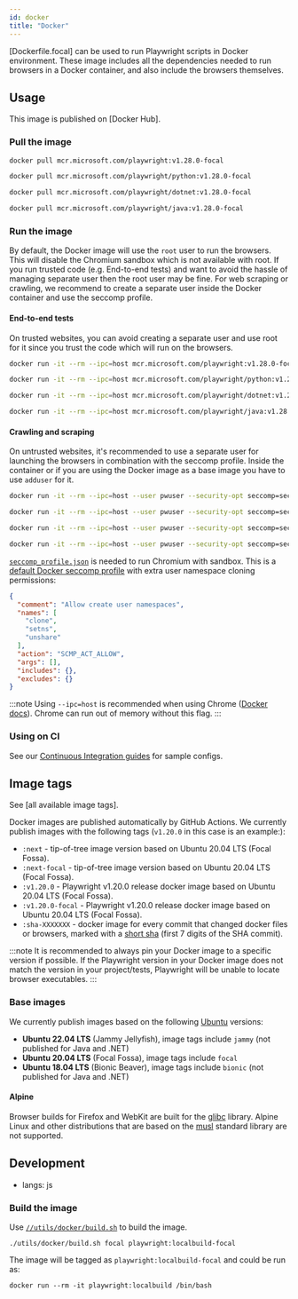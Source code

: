 ```yaml
---
id: docker
title: "Docker"
---
```


[Dockerfile.focal] can be used to run Playwright scripts in Docker environment. These image includes all the dependencies needed to run browsers in a Docker container, and also include the browsers themselves.

<!-- TOC -->

## Usage

This image is published on [Docker Hub].

### Pull the image

```bash js
docker pull mcr.microsoft.com/playwright:v1.28.0-focal
```

```bash python
docker pull mcr.microsoft.com/playwright/python:v1.28.0-focal
```

```bash csharp
docker pull mcr.microsoft.com/playwright/dotnet:v1.28.0-focal
```

```bash java
docker pull mcr.microsoft.com/playwright/java:v1.28.0-focal
```

### Run the image

By default, the Docker image will use the `root` user to run the browsers. This will disable the Chromium sandbox which is not available with root. If you run trusted code (e.g. End-to-end tests) and want to avoid the hassle of managing separate user then the root user may be fine. For web scraping or crawling, we recommend to create a separate user inside the Docker container and use the seccomp profile.

#### End-to-end tests

On trusted websites, you can avoid creating a separate user and use root for it since you trust the code which will run on the browsers.

```bash js
docker run -it --rm --ipc=host mcr.microsoft.com/playwright:v1.28.0-focal /bin/bash
```

```bash python
docker run -it --rm --ipc=host mcr.microsoft.com/playwright/python:v1.28.0-focal /bin/bash
```

```bash csharp
docker run -it --rm --ipc=host mcr.microsoft.com/playwright/dotnet:v1.28.0-focal /bin/bash
```

```bash java
docker run -it --rm --ipc=host mcr.microsoft.com/playwright/java:v1.28.0-focal /bin/bash
```

#### Crawling and scraping

On untrusted websites, it's recommended to use a separate user for launching the browsers in combination with the seccomp profile. Inside the container or if you are using the Docker image as a base image you have to use `adduser` for it.

```bash js
docker run -it --rm --ipc=host --user pwuser --security-opt seccomp=seccomp_profile.json mcr.microsoft.com/playwright:v1.28.0-focal /bin/bash
```

```bash python
docker run -it --rm --ipc=host --user pwuser --security-opt seccomp=seccomp_profile.json mcr.microsoft.com/playwright/python:v1.28.0-focal /bin/bash
```

```bash csharp
docker run -it --rm --ipc=host --user pwuser --security-opt seccomp=seccomp_profile.json mcr.microsoft.com/playwright/dotnet:v1.28.0-focal /bin/bash
```

```bash java
docker run -it --rm --ipc=host --user pwuser --security-opt seccomp=seccomp_profile.json mcr.microsoft.com/playwright/java:v1.28.0-focal /bin/bash
```

[`seccomp_profile.json`](https://github.com/microsoft/playwright/blob/main/utils/docker/seccomp_profile.json) is needed to run Chromium with sandbox. This is a [default Docker seccomp profile](https://github.com/docker/engine/blob/d0d99b04cf6e00ed3fc27e81fc3d94e7eda70af3/profiles/seccomp/default.json) with extra user namespace cloning permissions:

```json
{
  "comment": "Allow create user namespaces",
  "names": [
    "clone",
    "setns",
    "unshare"
  ],
  "action": "SCMP_ACT_ALLOW",
  "args": [],
  "includes": {},
  "excludes": {}
}
```

:::note
Using `--ipc=host` is recommended when using Chrome ([Docker docs](https://docs.docker.com/engine/reference/run/#ipc-settings---ipc)). Chrome can run out of memory without this flag.
:::


### Using on CI

See our [Continuous Integration guides](./ci.md) for sample configs.

## Image tags

See [all available image tags].

Docker images are published automatically by GitHub Actions. We currently publish images with the
following tags (`v1.20.0` in this case is an example:):
- `:next` - tip-of-tree image version based on Ubuntu 20.04 LTS (Focal Fossa).
- `:next-focal` - tip-of-tree image version based on Ubuntu 20.04 LTS (Focal Fossa).
- `:v1.20.0` - Playwright v1.20.0 release docker image based on Ubuntu 20.04 LTS (Focal Fossa).
- `:v1.20.0-focal` - Playwright v1.20.0 release docker image based on Ubuntu 20.04 LTS (Focal Fossa).
- `:sha-XXXXXXX` - docker image for every commit that changed
  docker files or browsers, marked with a [short sha](https://git-scm.com/book/en/v2/Git-Tools-Revision-Selection#Short-SHA-1) (first 7 digits of the SHA commit).

:::note
It is recommended to always pin your Docker image to a specific version if possible. If the Playwright version in your Docker image does not match the version in your project/tests, Playwright will be unable to locate browser executables.
:::

### Base images

We currently publish images based on the following [Ubuntu](https://hub.docker.com/_/ubuntu) versions:
- **Ubuntu 22.04 LTS** (Jammy Jellyfish), image tags include `jammy` (not published for Java and .NET)
- **Ubuntu 20.04 LTS** (Focal Fossa), image tags include `focal`
- **Ubuntu 18.04 LTS** (Bionic Beaver), image tags include `bionic` (not published for Java and .NET)

#### Alpine

Browser builds for Firefox and WebKit are built for the [glibc](https://en.wikipedia.org/wiki/Glibc) library. Alpine Linux and other distributions that are based on the [musl](https://en.wikipedia.org/wiki/Musl) standard library are not supported.

## Development
* langs: js

### Build the image

Use [`//utils/docker/build.sh`](https://github.com/microsoft/playwright/blob/main/utils/docker/build.sh) to build the image.

```
./utils/docker/build.sh focal playwright:localbuild-focal
```

The image will be tagged as `playwright:localbuild-focal` and could be run as:

```
docker run --rm -it playwright:localbuild /bin/bash
```

